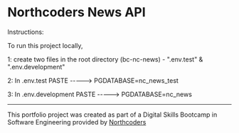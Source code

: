 # Northcoders News API

Instructions:

To run this project locally,

1: create two files in the root directory (bc-nc-news) - ".env.test" & ".env.development"

2: In .env.test PASTE -----> PGDATABASE=nc_news_test

3: In .env.development PASTE -----> PGDATABASE=nc_news

---

This portfolio project was created as part of a Digital Skills Bootcamp in Software Engineering provided by [Northcoders](https://northcoders.com/)
